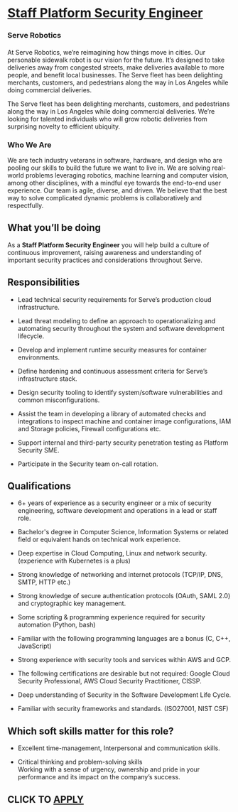 # [Staff Platform Security Engineer](https://www.remotewlb.com/apply/staff-platform-security-engineer-116309)  
### Serve Robotics  
####  

At Serve Robotics, we’re reimagining how things move in cities. Our personable sidewalk robot is our vision for the future. It’s designed to take deliveries away from congested streets, make deliveries available to more people, and benefit local businesses. The Serve fleet has been delighting merchants, customers, and pedestrians along the way in Los Angeles while doing commercial deliveries.

The Serve fleet has been delighting merchants, customers, and pedestrians along the way in Los Angeles while doing commercial deliveries. We’re looking for talented individuals who will grow robotic deliveries from surprising novelty to efficient ubiquity.

###  **Who We Are**

We are tech industry veterans in software, hardware, and design who are pooling our skills to build the future we want to live in. We are solving real-world problems leveraging robotics, machine learning and computer vision, among other disciplines, with a mindful eye towards the end-to-end user experience. Our team is agile, diverse, and driven. We believe that the best way to solve complicated dynamic problems is collaboratively and respectfully.

## What you’ll be doing

As a **Staff Platform Security Engineer** you will help build a culture of continuous improvement, raising awareness and understanding of important security practices and considerations throughout Serve.

## Responsibilities

  * Lead technical security requirements for Serve’s production cloud infrastructure.

  * Lead threat modeling to define an approach to operationalizing and automating security throughout the system and software development lifecycle.

  * Develop and implement runtime security measures for container environments.

  * Define hardening and continuous assessment criteria for Serve’s infrastructure stack. 

  * Design security tooling to identify system/software vulnerabilities and common misconfigurations. 

  * Assist the team in developing a library of automated checks and integrations to inspect machine and container image configurations, IAM and Storage policies, Firewall configurations etc.

  * Support internal and third-party security penetration testing as Platform Security SME. 

  * Participate in the Security team on-call rotation. 

## Qualifications

  * 6+ years of experience as a security engineer or a mix of security engineering, software development and operations in a lead or staff role. 

  * Bachelor's degree in Computer Science, Information Systems or related field or equivalent hands on technical work experience. 

  * Deep expertise in Cloud Computing, Linux and network security. (experience with Kubernetes is a plus)

  * Strong knowledge of networking and internet protocols (TCP/IP, DNS, SMTP, HTTP etc.)

  * Strong knowledge of secure authentication protocols (OAuth, SAML 2.0) and cryptographic key management.

  * Some scripting & programming experience required for security automation (Python, bash)

  * Familiar with the following programming languages are a bonus (C, C++, JavaScript)

  * Strong experience with security tools and services within AWS and GCP.

  * The following certifications are desirable but not required: Google Cloud Security Professional, AWS Cloud Security Practitioner, CISSP.

  * Deep understanding of Security in the Software Development Life Cycle.

  * Familiar with security frameworks and standards. (ISO27001, NIST CSF)

## Which soft skills matter for this role?

  * Excellent time-management, Interpersonal and communication skills.

  * Critical thinking and problem-solving skills  
Working with a sense of urgency, ownership and pride in your performance and its impact on the company’s success.

  
## CLICK TO [APPLY](https://www.remotewlb.com/apply/staff-platform-security-engineer-116309)

